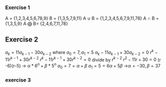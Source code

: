 
### Exercise 1 
A = {1,2,3,4,5,6,78,9}
B = {1,3,5,7,9,11}
A $\cup$ B = {1,2,3,4,5,6,7,9,11,78}
A $\cap$ B = {1,3,5,9}
A $\bigoplus$ B= {2,4,6,7,11,78}

## Exercise 2 

$a_k = 11a_{k-1} -30 a_{k-2}$ where $a_0 =7 , a_1 = 5$
$a_k - 11a_{k-1} + 30a_{k-2} = 0$
$r^k - 11r^{k-1} + 30r^{k-2}$
$r^k - 11r^{k-1} + 30r^{k-2}=0$ divide by $r^{k-2}$
$r^2 - 11r + 30=0$ 
(r -6)(r-5) -> $\alpha* 6^n  + \beta*5^n$ 
$a_0 = 7 = \alpha  + \beta$
$a_1 = 5 = 6\alpha  + 5\beta$
->$\alpha = -30 , \beta = 37$

### exercise 3









